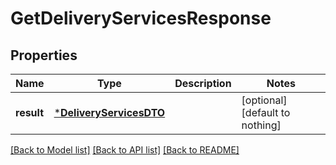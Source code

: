 # GetDeliveryServicesResponse


## Properties
Name | Type | Description | Notes
------------ | ------------- | ------------- | -------------
**result** | [***DeliveryServicesDTO**](DeliveryServicesDTO.md) |  | [optional] [default to nothing]


[[Back to Model list]](../README.md#models) [[Back to API list]](../README.md#api-endpoints) [[Back to README]](../README.md)


